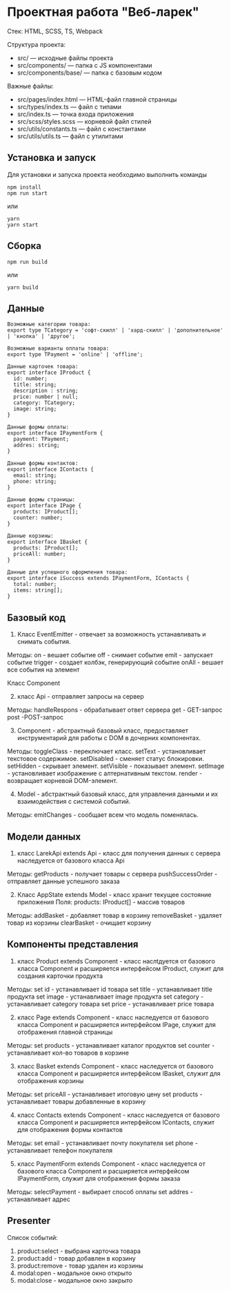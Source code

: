 # Проектная работа "Веб-ларек"

Стек: HTML, SCSS, TS, Webpack

Структура проекта:
- src/ — исходные файлы проекта
- src/components/ — папка с JS компонентами
- src/components/base/ — папка с базовым кодом

Важные файлы:
- src/pages/index.html — HTML-файл главной страницы
- src/types/index.ts — файл с типами
- src/index.ts — точка входа приложения
- src/scss/styles.scss — корневой файл стилей
- src/utils/constants.ts — файл с константами
- src/utils/utils.ts — файл с утилитами

## Установка и запуск
Для установки и запуска проекта необходимо выполнить команды

```
npm install
npm run start
```

или

```
yarn
yarn start
```
## Сборка

```
npm run build
```

или

```
yarn build
```
## Данные

```
Возможные категории товара:
export type TCategory = 'софт-скилл' | 'хард-скилл' | 'дополнительное' | 'кнопка' | 'другое';

Возможные варианты оплаты товара:
export type TPayment = 'online' | 'offline';

Данные карточек товара:
export interface IProduct {
  id: number;
  title: string; 
  description : string; 
  price: number | null; 
  category: TCategory;
  image: string; 
}

Данные формы оплаты:
export interface IPaymentForm {
  payment: TPayment; 
  addres: string;
}

Данные формы контактов:
export interface IContacts { 
  email: string;
  phone: string;
}

Данные формы страницы:
export interface IPage {
  products: IProduct[];
  counter: number;
}

Данные корзины:
export interface IBasket { 
  products: IProduct[];
  priceAll: number;
}

Данные для успешного оформления товара:
export interface iSuccess extends IPaymentForm, IContacts {
  total: number;
  items: string[];
}
```

## Базовый код
1) Класс EventEmitter - отвечает за возможность устанавливать и снимать события.

Методы: 
on - вешает событие
off - снимает событие
emit - запускает событие
trigger - создает колбэк, генерирующий событие
onAll - вешает все события на элемент

Класс Component 

2) класс Api - отправляет запросы на сервер

Методы: 
handleRespons - обрабатывает ответ сервера
get - GET-запрос
post -POST-запрос

3) Component<T> - абстрактный базовый класс, предоставляет инструментарий для работы с DOM в дочерних компонентах. 

Методы:
toggleClass - переключает класс.
setText - установливает текстовое содержимое.
setDisabled - сменяет статус блокировки.
setHidden - скрывает элемент.
setVisible - показывает элемент.
setImage - установливает изображение с алтернативным текстом.
render - возвращает корневой DOM-элемент.

4) Model<T> - абстрактный базовый класс, для управления данными и их взаимодействия с системой событий.

Методы:
emitChanges - cообщает всем что модель поменялась.

## Модели данных

1) класс LarekApi extends Api - класс для получения данных с сервера наследуется от базового класса Api

Методы:
getProducts - получает товары с сервера
pushSuccessOrder - отправляет данные успешного заказа

2) Класс AppState extends Model<T> - класс хранит текущее состояние приложения
Поля:
products: IProduct[] - массив товаров

Методы:
addBasket - добавляет товар в корзину
removeBasket - удаляет товар из корзины
clearBasket - очищает корзину


## Компоненты представления
1) класс Product extends Component<IProduct> - класс наслtдуется от базового класса Component<T> и расширяется интерфейсом IProduct, служит для создания карточки продукта

Методы:
set id - устанавливает id товара
set title - устанавливает title продукта
set image - устанавливает image продукта
set category - устанавливает category товара
set price - устанавливает price товара

2) класс Page extends Component<IPage> - класс наследуется от базового класса Component<T> и расширяется интерфейсом IPage, служит для отображения главной страницы

Методы:
set products - устанавливает каталог продуктов
set counter - устанавливает кол-во товаров в корзине

3) класс Basket extends Component<IBasket> - класс наследуется от базового класса Component<T> и расширяется интерфейсом IBasket, служит для отображения корзины

Методы:
set priceAll - устанавливает итоговую цену
set products - устанавливает товары добавленные в корзину

4) класс Contacts extends Component<IContacts> - класс наследуется от базового класса Component<T> и расширяется интерфейсом IContacts, служит для отображения формы контактов

Методы:
set email - устанавливает почту покупателя
set phone - устанавливает телефон покупателя

5) класс PaymentForm extends Component<IPaymentForm> - класс наследуется от базового класса Component<T> и расширяется интерфейсом IPaymentForm, служит для отображения формы заказа

Методы:
selectPayment - выбирает способ оплаты
set addres - устанавливает адрес

## Presenter

Список событий:

1) product:select - выбрана карточка товара
2) product:add - товар добавлен в корзину
3) product:remove - товар удален из корзины
4) modal:open - модальное окно открыто
5) modal:close - модальное окно закрыто
